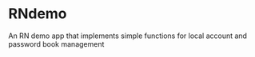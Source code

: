 # RNdemo
An RN demo app that implements simple functions for local account and password book management
